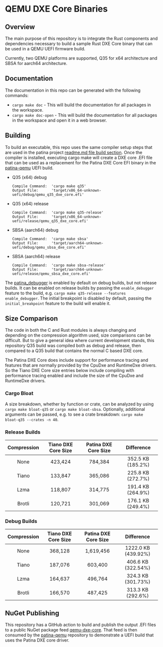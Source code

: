# QEMU DXE Core Binaries

## Overview

The main purpose of this repository is to integrate the Rust components and dependencies necessary to build a sample
Rust DXE Core binary that can be used in a QEMU UEFI firmware build.

Currently, two QEMU platforms are supported, Q35 for x64 architecture and SBSA for aarch64 architecture.

## Documentation

The documentation in this repo can be generated with the following commands:

- `cargo make doc` - This will build the documentation for all packages in the workspace.
- `cargo make doc-open` - This will build the documentation for all packages in the workspace and open it in a
  web browser.

## Building

To build an executable, this repo uses the same compiler setup steps that are used in the patina project
[readme.md file build section](https://github.com/OpenDevicePartnership/patina#Build).  Once the compiler is installed,
executing cargo make will create a DXE core .EFI file that can be used as a replacement for the Patina DXE Core EFI
binary in the [patina-qemu](https://github.com/OpenDevicePartnership/patina-qemu) UEFI build.

- Q35 (x64) debug

   ```shell
   Compile Command:  'cargo make q35'
   Output File:      'target/x86_64-unknown-uefi/debug/qemu_q35_dxe_core.efi'
   ```

- Q35 (x64) release

   ```shell
   Compile Command:  'cargo make q35-release'
   Output File:      'target/x86_64-unknown-uefi/release/qemu_q35_dxe_core.efi'
   ```

- SBSA (aarch64) debug

   ```shell
   Compile Command:  'cargo make sbsa'
   Output File:      'target/aarch64-unknown-uefi/debug/qemu_sbsa_dxe_core.efi'
   ```

- SBSA (aarch64) release

   ```shell
   Compile Command:  'cargo make sbsa-release'
   Output File:      'target/aarch64-unknown-uefi/release/qemu_sbsa_dxe_core.efi'
   ```

The [patina_debugger](https://github.com/OpenDevicePartnership/patina/blob/main/docs/src/dxe_core/debugging.md) is
enabled by default on debug builds, but not release builds. It can be enabled on release builds by passing the
`enable_debugger` feature to the build, e.g. `cargo make q35-release --features enable_debugger`. The initial breakpoint
is disabled by default, passing the `initial_breakpoint` feature to the build will enable it.

## Size Comparison

The code in both the C and Rust modules is always changing and depending on the compression algorithm used, size comparisons
can be difficult.  But to give a general idea where current development stands, this repository Q35 build was compiled
both as debug and release, then compared to a Q35 build that contains the normal C based DXE core.

The Patina DXE Core does include support for performance tracing and features that are normally provided by the CpuDxe and
RuntimeDxe drivers.  So the Tiano DXE Core size entries below include compiling with performance tracing enabled and
include the size of the CpuDxe and RuntimeDxe drivers.

### Cargo Bloat

A size breakdown, whether by function or crate, can be analyzed by using `cargo make bloat-q35` or
`cargo make bloat-sbsa`. Optionally, additional arguments can be passed, e.g. to see a crate breakdown:
`cargo make bloat-q35 --crates -n 40`.

### Release Builds

| Compression | Tiano DXE Core Size | Patina DXE Core Size | Difference |
|:---:|:---:|:---:|:---:|
| None | 423,424 | 784,384 | 352.5 KB (185.2%) |
| Tiano | 133,847 | 365,086 | 225.8 KB (272.7%) |
| Lzma | 118,807 | 314,775 | 191.4 KB (264.9%) |
| Brotli | 120,721 | 301,069 | 176.1 KB (249.4%) |

### Debug Builds

| Compression | Tiano DXE Core Size | Patina DXE Core Size | Difference |
|:---:|:---:|:---:|:---:|
| None | 368,128 | 1,619,456 | 1222.0 KB (439.92%) |
| Tiano | 187,076 | 603,400 | 406.6 KB (322.54%) |
| Lzma | 164,637 | 496,764 | 324.3 KB (301.73%) |
| Brotli | 166,570 | 487,425 | 313.3 KB (292.6%) |

## NuGet Publishing

This repository has a GitHub action to build and publish the output .EFI files to a public NuGet package feed
[qemu-dxe-core](https://dev.azure.com/patina-fw/artifacts/_artifacts/feed/qemu-dxe-core).  That feed is then consumed
by the [patina-qemu](https://github.com/OpenDevicePartnership/patina-qemu) repository to demonstrate a UEFI
build that uses the Patina DXE core driver.

